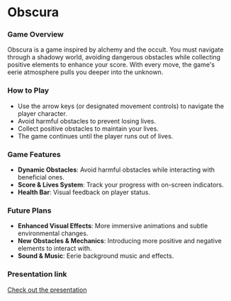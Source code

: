 # Obscura

### Game Overview
Obscura is a game inspired by alchemy and the occult. You must navigate through a shadowy world, avoiding dangerous obstacles while collecting positive elements to enhance your score. With every move, the game's eerie atmosphere pulls you deeper into the unknown.

### How to Play
- Use the arrow keys (or designated movement controls) to navigate the player character.  
- Avoid harmful obstacles to prevent losing lives.  
- Collect positive obstacles to maintain your lives.      
- The game continues until the player runs out of lives.  

### Game Features
- **Dynamic Obstacles**: Avoid harmful obstacles while interacting with beneficial ones.  
- **Score & Lives System**: Track your progress with on-screen indicators.  
- **Health Bar**: Visual feedback on player status.   

### Future Plans
- **Enhanced Visual Effects**: More immersive animations and subtle environmental changes.  
- **New Obstacles & Mechanics**: Introducing more positive and negative elements to interact with.  
- **Sound & Music**: Eerie background music and effects.  

### Presentation link
[Check out the presentation](https://www.canva.com/design/DAGhFHjF3do/RMwk-XxbUQtMsaXtZt-Hhg/view?utm_content=DAGhFHjF3do&utm_campaign=designshare&utm_medium=link2&utm_source=uniquelinks&utlId=h786107cb39)
